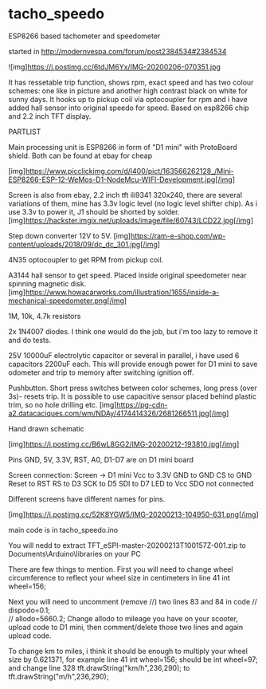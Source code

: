 # tacho_speedo
ESP8266 based tachometer and speedometer

started in http://modernvespa.com/forum/post2384534#2384534




![img]https://i.postimg.cc/6tdJM6Yx/IMG-20200206-070351.jpg

It has ressetable trip function, shows rpm, exact speed and has two colour schemes: one like in picture and another high contrast black on white for sunny days. It hooks up to pickup coil via optocoupler for rpm and i have added hall sensor into original speedo for speed. Based on esp8266 chip and 2.2 inch TFT display.

PARTLIST

Main processing unit is ESP8266 in form of "D1 mini" with ProtoBoard shield. Both can be found at ebay for cheap

[img]https://www.picclickimg.com/d/l400/pict/163566262128_/Mini-ESP8266-ESP-12-WeMos-D1-NodeMcu-WIFI-Development.jpg[/img]

Screen is also from ebay, 2.2 inch tft ili9341 320x240, there are several variations of them, mine has 3.3v logic level (no logic level shifter chip). As i use 3.3v to power it, J1 should be shorted by solder.
[img]https://hackster.imgix.net/uploads/image/file/60743/LCD22.jpg[/img]

Step down converter 12V to 5V.
[img]https://ram-e-shop.com/wp-content/uploads/2018/09/dc_dc_301.jpg[/img]

4N35 optocoupler to get RPM from pickup coil.

A3144 hall sensor to get speed. Placed inside original speedometer near spinning magnetic disk.
[img]https://www.howacarworks.com/illustration/1655/inside-a-mechanical-speedometer.png[/img]

1M, 10k, 4.7k resistors

2x 1N4007 diodes. I think one would do the job, but i'm too lazy to remove it and do tests.

25V 10000uF electrolytic capacitor or several in parallel, i have used 6 capacitors 2200uF each. This will provide enough power for D1 mini to save odometer and trip to memory after switching ignition off.

Pushbutton. Short press switches between color schemes, long press (over 3s)- resets trip. 
It is possible to use capacitive sensor placed behind plastic trim, so no hole drilling etc.
[img]https://pg-cdn-a2.datacaciques.com/wm/NDAy/4174414326/2681266511.jpg[/img]



Hand drawn schematic

[img]https://i.postimg.cc/B6wL8GG2/IMG-20200212-193810.jpg[/img]


Pins GND, 5V, 3.3V, RST, A0, D1-D7 are on D1 mini board

Screen connection:
Screen -> D1 mini
Vcc to 3.3V
GND to GND
CS to GND
Reset to RST
RS to D3
SCK to D5
SDI to D7
LED to Vcc
SDO not connected

Different screens have different names for pins.

[img]https://i.postimg.cc/52K8YGW5/IMG-20200213-104950-631.png[/img]



main code is in tacho_speedo.ino

You will nedd to extract TFT_eSPI-master-20200213T100157Z-001.zip to Documents\Arduino\libraries on your PC


There are few things to mention. First you will need to change wheel circumference to reflect your wheel size in centimeters  in line 41
int wheel=156;

Next you will need to uncomment (remove //) two lines 83 and 84 in code
//  dispodo=0.1;  
//  allodo=5660.2;
Change allodo to mileage you have on your scooter, upload code to D1 mini, then comment/delete those two lines and again upload code.


To change km to miles, i think it should be enough to multiply your wheel size by 0.621371,  for example line 41
int wheel=156;
should be
int wheel=97;
and change line 328
 tft.drawString("km/h",236,290);
to
 tft.drawString("m/h",236,290);
